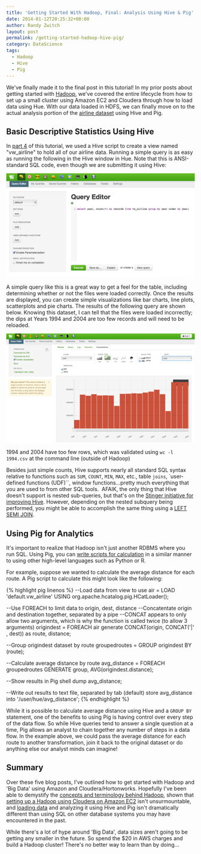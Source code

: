 ```yaml
---
title: 'Getting Started With Hadoop, Final: Analysis Using Hive & Pig'
date: 2014-01-12T20:25:32+00:00
author: Randy Zwitch
layout: post
permalink: /getting-started-hadoop-hive-pig/
category: DataScience
tags:
  - Hadoop
  - Hive
  - Pig
---
```

We've finally made it to the final post in this tutorial! In my prior posts about getting started with <a title="Hadoop posts" href="http://randyzwitch.com/tag/hadoop/" target="_blank">Hadoop</a>, we've covered the entire lifecycle from how to set up a small cluster using Amazon EC2 and Cloudera through how to load data using Hue. With our data loaded in HDFS, we can finally move on to the actual analysis portion of the <a title="Airline dataset" href="http://stat-computing.org/dataexpo/2009/the-data.html" target="_blank">airline dataset</a> using Hive and Pig.

## Basic Descriptive Statistics Using Hive

In <a title="Getting Started with Hadoop Part 4" href="http://randyzwitch.com/hadoop-creating-tables-hive/" target="_blank">part 4</a> of this tutorial, we used a Hive script to create a view named "vw_airline" to hold all of our airline data. Running a simple query is as easy as running the following in the Hive window in Hue. Note that this is ANSI-standard SQL code, even though we are submitting it using Hive:

![simple-hive-query"](/wp-content/uploads/2013/11/simple-hive-query.png)

A simple query like this is a great way to get a feel for the table, including determining whether or not the files were loaded correctly. Once the results are displayed, you can create simple visualizations like bar charts, line plots, scatterplots and pie charts. The results of the following query are shown below. Knowing this dataset, I can tell that the files were loaded incorrectly; the dips at Years 1994 and 2004 are too few records and will need to be reloaded.

![hive-visualization-results](/wp-content/uploads/2013/11/hive-visualization-results.png)

1994 and 2004 have too few rows, which was validated using `wc -l 1994.csv` at the command line (outside of Hadoop)

Besides just simple counts, Hive supports nearly all standard SQL syntax relative to functions such as `SUM`, `COUNT`, `MIN`, `MAX`, etc., table `joins`, `user-defined functions (UDF)``, window functions...pretty much everything that you are used to from other SQL tools.  AFAIK, the only thing that Hive doesn't support is nested sub-queries, but that's on the <a title="Hortonworks Stinger Initiative" href="http://hortonworks.com/labs/stinger/" target="_blank">Stinger initiative for improving Hive</a>. However, depending on the nested subquery being performed, you might be able to accomplish the same thing using a <a title="Hive LEFT SEMI JOIN" href="https://cwiki.apache.org/confluence/display/Hive/LanguageManual+Joins#LanguageManualJoins-Examples" target="_blank">LEFT SEMI JOIN</a>.

## Using Pig for Analytics

It's important to realize that Hadoop isn't just another RDBMS where you run SQL. Using Pig, you can <a title="Pig syntax basics" href="http://pig.apache.org/docs/r0.12.0/start.html#data-work-with" target="_blank">write scripts for calculation</a> in a similar manner to using other high-level languages such as Python or R.

For example, suppose we wanted to calculate the average distance for each route. A Pig script to calculate this might look like the following:

{% highlight pig linenos %}
--Load data from view to use
air = LOAD 'default.vw_airline' USING org.apache.hcatalog.pig.HCatLoader();

--Use FOREACH to limit data to origin, dest, distance
--Concatentate origin and destination together, separated by a pipe
--CONCAT appears to only allow two arguments, which is why the function is called twice (to allow 3 arguments)
origindest = FOREACH air generate CONCAT(origin, CONCAT('|' , dest)) as route, distance;

--Group origindest dataset by route
groupedroutes = GROUP origindest BY (route);

--Calculate average distance by route
avg_distance = FOREACH groupedroutes GENERATE group, AVG(origindest.distance);

--Show results in Pig shell
dump avg_distance;

--Write out results to text file, separated by tab (default)
store avg_distance into '/user/hue/avg_distance';
{% endhighlight %}

While it is possible to calculate average distance using Hive and a `GROUP BY` statement, one of the benefits to using Pig is having control over every step of the data flow. So while Hive queries tend to answer a single question at a time, Pig allows an analyst to chain together any number of steps in a data flow. In the example above, we could pass the average distance for each route to another transformation, join it back to the original dataset or do anything else our analyst minds can imagine!

## Summary

Over these five blog posts, I've outlined how to get started with Hadoop and 'Big Data' using Amazon and Cloudera/Hortonworks. Hopefully I've been able to demystify the <a title="Hadoop concepts" href="http://randyzwitch.com/big-data-hadoop-amazon-ec2-cloudera-part-1/" target="_blank">concepts and terminology behind Hadoop</a>, shown that <a title="Hadoop on Amazon EC2 using Cloudera" href="http://randyzwitch.com/big-data-hadoop-amazon-ec2-cloudera-part-2/" target="_blank">setting up a Hadoop using Cloudera on Amazon EC2</a> isn't unsurmountable, and <a title="Loading data into Hadoop HDFS" href="http://randyzwitch.com/uploading-data-hadoop-amazon-ec2-cloudera-part-3/" target="_blank">loading data</a> and analyzing it using Hive and Pig isn't dramatically different than using SQL on other database systems you may have encountered in the past.

While there's a lot of hype around 'Big Data', data sizes aren't going to be getting any smaller in the future. So spend the $20 in AWS charges and build a Hadoop cluster! There's no better way to learn than by doing...

